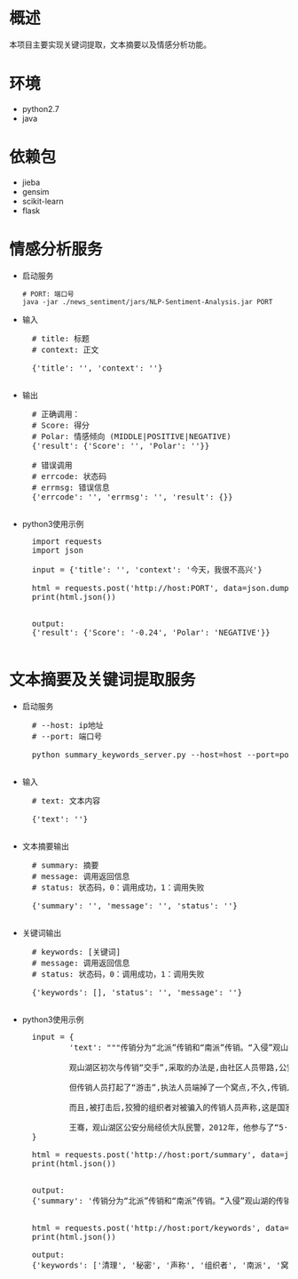 # 概述
<pre>
本项目主要实现关键词提取，文本摘要以及情感分析功能。
</pre>

# 环境
- python2.7
- java

# 依赖包
- jieba
- gensim
- scikit-learn
- flask

# 情感分析服务
- 启动服务
    ```
    # PORT: 端口号
    java -jar ./news_sentiment/jars/NLP-Sentiment-Analysis.jar PORT
    ```
    
- 输入
    <pre>
    # title: 标题
    # context: 正文
    
    {'title': '', 'context': ''}
    </pre>
 
- 输出
    <pre>
    # 正确调用：
    # Score: 得分
    # Polar: 情感倾向 (MIDDLE|POSITIVE|NEGATIVE)
    {'result': {'Score': '', 'Polar': ''}}
    
    # 错误调用
    # errcode: 状态码
    # errmsg: 错误信息
    {'errcode': '', 'errmsg': '', 'result': {}}
    </pre>
    
- python3使用示例
    <pre>
    import requests
    import json
    
    input = {'title': '', 'context': '今天，我很不高兴'}
    
    html = requests.post('http://host:PORT', data=json.dumps(input, ensure_ascii=False).encode("utf-8"))
    print(html.json())
    
    
    output:
    {'result': {'Score': '-0.24', 'Polar': 'NEGATIVE'}}
    </pre>

# 文本摘要及关键词提取服务 
- 启动服务
    <pre>
    # --host: ip地址
    # --port: 端口号
    
    python summary_keywords_server.py --host=host --port=port
    </pre>
    
- 输入
    <pre>
    # text: 文本内容
    
    {'text': ''}
    </pre>
    
- 文本摘要输出
    <pre>
    # summary: 摘要
    # message: 调用返回信息
    # status: 状态码，0：调用成功，1：调用失败
    
    {'summary': '', 'message': '', 'status': ''}
    </pre>
    
- 关键词输出
    <pre>
    # keywords: [关键词]
    # message: 调用返回信息
    # status: 状态码，0：调用成功，1：调用失败
    
    {'keywords': [], 'status': '', 'message': ''}
    </pre>  
    
    
- python3使用示例
    <pre>
    input = {
            'text': """传销分为“北派”传销和“南派”传销。“入侵”观山湖的传销,都属于“南派”传销。组织者冠以“纯资本运作”和“1040工程”等的名义,声称是国家秘密项目,刚加入的成员需要缴纳69800元“会费”,之后就要不断地发展“业务员”,根据发展的人数按照“五级三晋制”的规定晋级获利,两年后就赚到1040万元。
    
            观山湖区初次与传销“交手”,采取的办法是,由社区人员带路,公安、工商执法人员直捣传销窝点,发现一处,清理一处。
    
            但传销人员打起了“游击”,执法人员端掉了一个窝点,不久,传销人员又折回,重新租房继续搞传销。到了后来,遣返走了广西体系,湖南体系又来了,湖南体系被遣返了,江西体系又来了,可谓是防不胜防,屡禁不止。
    
            而且,被打击后,狡猾的组织者对被骗入的传销人员声称,这是国家在进行“宏观调控”,目的是清理走一批意志不坚定的人,同时,因为参与的人太多,也要清理走一批人,不然,大家都来参与这一秘密项目,将来谁来种粮食?谁来开餐馆?谁来开出租车?
    
            王骞，观山湖区公安分局经侦大队民警，2012年，他参与了“5·07”特大传销案的侦破工作。这起案件,在经营了一年多后,最终抓获了李尧江等32名传销骨干。此案一次成功依法打击32名涉嫌传销的犯罪嫌疑人,当时在全国尚属首例,为此,公安部、省公安厅还专门发来贺电。"""
    }
    
    html = requests.post('http://host:port/summary', data=json.dumps(input, ensure_ascii=False).encode("utf-8"))
    print(html.json())
    
    
    output:
    {'summary': '传销分为“北派”传销和“南派”传销。“入侵”观山湖的传销,都属于“南派”传销。组织者冠以“纯资本运作”和“1040工程”等的名义,声称是国家秘密项目,刚加入的成员需要缴纳69800元“会费”,之后就要不断地发展“业务员”,根据发展的人数按照“五级三晋制”的规定晋级获利,两年后就赚到1040万元。'}
    
    
    html = requests.post('http://host:port/keywords', data=json.dumps(input, ensure_ascii=False).encode("utf-8"))
    print(html.json())
    
    output:
    {'keywords': ['清理', '秘密', '声称', '组织者', '南派', '窝点', '湖南', '传销案', '公安分局经侦大队民警', '名义', '公安部', '出租车', '北派', '骨干', '交手', '人数', '会费', '三晋制', '不久', '专门'], 'status': '0', 'message': 'success'}
    </pre>

